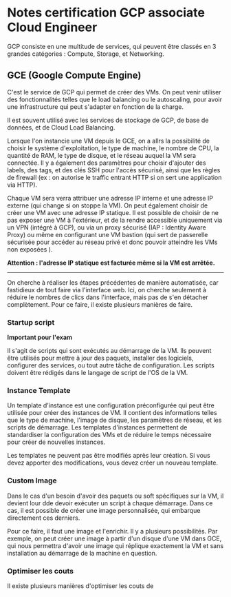 # Notes certification GCP associate Cloud Engineer  

GCP consiste en une multitude de services, qui peuvent être classés en 3 grandes catégories : Compute, Storage, et Networking.
## GCE (Google Compute Engine) 

C'est le service de GCP qui permet de créer des VMs.
On peut venir utiliser des fonctionnalités telles que le load balancing ou le autoscaling, pour avoir une infrastructure qui peut s'adapter en fonction de la charge.



Il est souvent utilisé avec les services de stockage de GCP, de base de données, et de Cloud Load Balancing.

Lorsque l'on instancie une VM depuis le GCE, on a allrs la possibilité de choisir le système d'exploitation, le type de machine, le nombre de CPU, la quantité de RAM, le type de disque, et le réseau auquel la VM sera connectée. Il y a également des paramètres pour choisir d'ajouter des labels, des tags, et des clés SSH pour l'accès sécurisé, ainsi que les règles de firewall (ex : on autorise le traffic entrant HTTP si on sert une application via HTTP).

Chaque VM sera verra attribuer une adresse IP interne et une adresse IP externe (qui change si on stoppe la VM). On peut également choisir de créer une VM avec une adresse IP statique.
Il est possible de choisir de ne pas exposer une VM à l'extérieur, et de la rendre accessible uniquement via un VPN (intégré à GCP), ou via un proxy sécurisé (IAP : Identity Aware Proxy) ou même en configurant une VM bastion (qui sert de passerelle sécurisée pour accéder au réseau privé et donc pouvoir atteindre les VMs non exposées ).

**Attention : l'adresse IP statique est facturée même si la VM est arrêtée.**

--- 

On cherche à réaliser les étapes précédentes de manière automatisée, car fastidieux de tout faire via l'interface web. Ici, on cherche seulement à réduire le nombres de clics dans l'interface, mais pas de s'en détacher complètement. Pour ce faire, il existe plusieurs manières de faire. 

### Startup script

**Important pour l'exam**

Il s'agit de scripts qui sont exécutés au démarrage de la VM. Ils peuvent être utilisés pour mettre à jour des paquets, installer des logiciels, configurer des services, ou tout autre tâche de configuration. Les scripts doivent être rédigés dans le langage de script de l'OS de la VM. 

### Instance Template

Un template d'instance est une configuration préconfigurée qui peut être utilisée pour créer des instances de VM. Il contient des informations telles que le type de machine, l'image de disque, les paramètres de réseau, et les scripts de démarrage. Les templates d'instances permettent de standardiser la configuration des VMs et de réduire le temps nécessaire pour créer de nouvelles instances. 

Les templates ne peuvent pas être modifiés après leur création. Si vous devez apporter des modifications, vous devez créer un nouveau template.

### Custom Image

Dans le cas d'un besoin d'avoir des paquets ou soft spécifiques sur la VM, il devient lour dde devoir exécuter un script à chaque démarrage. Dans ce cas, il est possible de créer une image personnalisée, qui embarque directement ces derniers.

Pour ce faire, il faut une image et l'enrichir. Il y a plusieurs possibilités. Par exemple, on peut créer une image à partir d'un disque d'une VM dans GCE, qui nous permettra d'avoir une image qui réplique exactement la VM et sans installation au démarrage de la machine en question.

### Optimiser les couts 

Il existe plusieurs manières d'optimiser les couts de